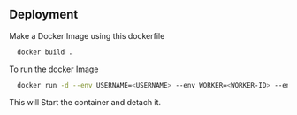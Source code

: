 
## Deployment

Make a Docker Image using this dockerfile 

```bash
  docker build .
```

To run the docker Image

```bash
  docker run -d --env USERNAME=<USERNAME> --env WORKER=<WORKER-ID> --env PASS=<WORKER-PASSWORD> <CONTAINER-ID>
```

This will Start the container and detach it.